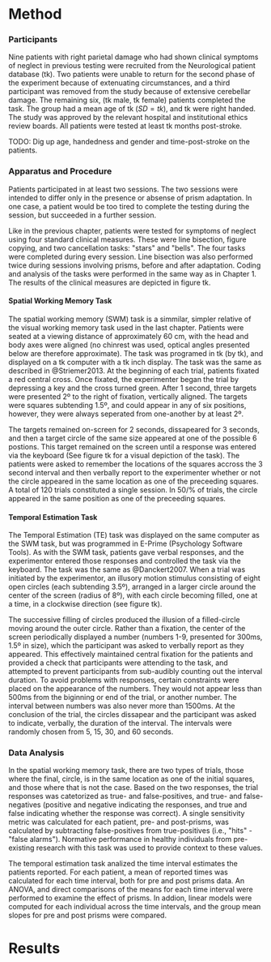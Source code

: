 Method
======

### Participants
Nine patients with right parietal damage who had shown clinical symptoms of neglect
in previous testing were recruited from the Neurological
patient database (tk). Two patients were unable to return for the second phase of
the experiment because of extenuating circumstances, and a third participant was
removed from the study because of extensive cerebellar damage. The remaining six,
(tk male, tk female)
patients completed the task. The group had a mean age of tk ($SD=tk$), and tk were
right handed. The study was
approved by the relevant hospital and institutional ethics
review boards. All patients were tested
at least tk months post-stroke.

TODO: Dig up age, handedness and gender and time-post-stroke on the patients.

### Apparatus and Procedure

Patients participated in at least two sessions. The two sessions were intended 
to differ only in the presence or absense of prism adaptation. In one case, a 
patient would be too tired to complete the testing during the session, but 
succeeded in a further session. 

Like in the previous chapter, patients were tested for symptoms of neglect using
four standard clinical measures. These were line bisection, figure copying, 
and two cancellation tasks: "stars" and "bells". The four tasks were completed
during every session. Line bisection was also performed twice during sessions 
involving prisms, before and after adaptation. Coding and analysis of the tasks
were performed in the same way as in Chapter 1. The results of the clinical 
measures are depicted in figure tk.

#### Spatial Working Memory Task

The spatial working memory (SWM) task is a simmilar, simpler relative of the 
visual working memory task used in the last chapter. Patients were seated at a 
viewing distance of approximately 60 cm, with the head and body axes were aligned
(no chinrest was used, optical angles presented below are therefore approximate). 
The task was programed in tk (by tk), and displayed on a tk computer with a 
tk inch display. The task was the same as described in @Striemer2013.
At the beginning of each trial, patients fixated a 
red central cross. Once fixated, the experimenter began the trial by depressing
a key and the cross turned green. After 1 second, three targets were 
presented 2º to the right of fixation, vertically aligned. The targets were 
squares subtending 1.5º, and could appear in any of six positions, however, they 
were always seperated from one-another by at least 2º. 

The targets remained on-screen for 2 seconds, dissapeared for 3 seconds, and then
a target circle of the same size appeared at one of the possible 6 postions. This
target remained on the screen until a response was entered via the keyboard 
(See figure tk for a visual depiction of the task). The patients were asked to 
remember the locations of the squares accross the 3 second interval and then 
verbally report to the experimenter whether or not the circle appeared in the 
same location as one of the preceeding squares.  A total of 120 trials constituted
a single session. In 50/% of trials, the circle appeared in the same position
as one of the preceeding squares. 

#### Temporal Estimation Task

The Temporal Estimation (TE) task was displayed on the same computer as the 
SWM task, but was programmed in E-Prime (Psychology Software Tools). As with 
the SWM task, patients gave verbal responses, and the experimentor entered 
those responses and controlled the task via the keyboard. The task was the 
same as @Danckert2007. When a trial was initiated by the experimentor, an
illusory motion stimulus consisting of eight open circles (each subtending
3.5º), arranged in a larger circle around the center of the screen (radius of
8º), with each circle becoming filled, one at a time, in a clockwise direction
(see figure tk).

The successive filling of circles produced the illusion of a
filled-circle moving around the outer circle. Rather than a fixation, the
center of the screen periodically displayed a number (numbers 1-9, presented
for 300ms, 1.5º in size), which the participant was asked to verbally report
as they appeared. This effectively maintained central fixation for the
patients and provided a check that participants were attending to the task,
and attempted to prevent participants from sub-audibly counting out the
interval duration. To avoid problems with responses, certain constraints were
placed on the appearance of the numbers. They would not appear less than 500ms
from the biginning or end of the trial, or another number. The interval
between numbers was also never more than 1500ms. At the conclusion of the
trial, the circles dissapear and the participant was asked to indicate,
verbally, the duration of the interval. The intervals were randomly chosen
from 5, 15, 30, and 60 seconds.

### Data Analysis

In the spatial working memory task, there are two types of trials, those where 
the final, circle, is in the same 
location as one of the initial squares, and those where that is not the case.
Based on the two responses, the trial responses was catetorized as true- and 
false-positives, and true- and false-negatives (positive and negative indicating
the responses, and true and false indicating whether the response was 
correct).  A single sensitivity metric was calculated for each patient, pre- and
post-prisms, was
calculated by subtracting false-positives
from true-positives (i.e., "hits" - "false alarms"). Normative performance in
healthy individuals from
pre-existing research with this task was used to provide context to these 
values.

The temporal estimation task analized the time interval estimates the patients
reported.
For each patient, a mean of reported times was calculated for each time interval,
both for pre and post prisms data. An ANOVA, and direct comparisons of the 
means for each time interval were performed to examine the effect of prisms.
In addion, linear models were computed for each individual across the time 
intervals, and the group mean slopes for pre and post prisms were compared.


Results
=======

